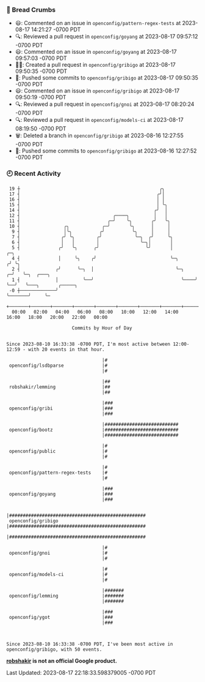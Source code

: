 ### 🍞 Bread Crumbs

 * 😃: Commented on an issue in `openconfig/pattern-regex-tests` at 2023-08-17 14:21:27 -0700 PDT
 * 🔍: Reviewed a pull request in  `openconfig/goyang` at 2023-08-17 09:57:12 -0700 PDT
 * 😃: Commented on an issue in `openconfig/goyang` at 2023-08-17 09:57:03 -0700 PDT
 * ✍🏼: Created a pull request in `openconfig/gribigo` at 2023-08-17 09:50:35 -0700 PDT
 * 🚢: Pushed some commits to `openconfig/gribigo` at 2023-08-17 09:50:35 -0700 PDT
 * 😃: Commented on an issue in `openconfig/gribigo` at 2023-08-17 09:50:19 -0700 PDT
 * 🔍: Reviewed a pull request in  `openconfig/gnoi` at 2023-08-17 08:20:24 -0700 PDT
 * 🔍: Reviewed a pull request in  `openconfig/models-ci` at 2023-08-17 08:19:50 -0700 PDT
 * 🗑: Deleted a branch in `openconfig/gribigo` at 2023-08-16 12:27:55 -0700 PDT
 * 🚢: Pushed some commits to `openconfig/gribigo` at 2023-08-16 12:27:52 -0700 PDT

### 🕘 Recent Activity
```
 19 ┼                                                   ╭╮
 17 ┤                                                  ╭╯│
 16 ┤                                                  │ │
 15 ┤                                                  │ ╰╮
 14 ┤                                                 ╭╯  │
 12 ┤                                  ╭────╮         │   │
 11 ┤                                ╭─╯    ╰╮       ╭╯   ╰╮
 10 ┤                ╭╮            ╭─╯       ╰╮      │     │
  9 ┤                │╰╮          ╭╯          ╰╮     │     │
  7 ┤               ╭╯ ╰╮        ╭╯            ╰─╮  ╭╯     ╰╮
  6 ┤               │   │        │               ╰─╮│       │
  5 ┤              ╭╯   ╰╮      ╭╯                 ╰╯       │           ╭─╮
  4 ┤              │     ╰╮    ╭╯                           ╰─╮        ╭╯ ╰╮
  2 ┤             ╭╯      ╰─╮  │                              ╰─╮    ╭─╯   ╰─╮  ╭───╮
  1 ┤             │         ╰──╯                                ╰────╯       ╰──╯   ╰───╮       ╭─────╮
 -0 ┼─────────────╯                                                                     ╰───────╯     ╰─
    +───────+───────+───────+───────+───────+───────+───────+───────+───────+───────+───────+───────+────
  00:00   02:00   04:00   06:00   08:00   10:00   12:00   14:00   16:00   18:00   20:00   22:00   00:00   

						Commits by Hour of Day


Since 2023-08-10 16:33:38 -0700 PDT, I'm most active between 12:00-12:59 - with 20 events in that hour.

```



```
                                   |#
 openconfig/lsdbparse              |#
                                   |#

                                   |##
 robshakir/lemming                 |##
                                   |##

                                   |###
 openconfig/gribi                  |###
                                   |###

                                   |###########################
 openconfig/bootz                  |###########################
                                   |###########################

                                   |#
 openconfig/public                 |#
                                   |#

                                   |#
 openconfig/pattern-regex-tests    |#
                                   |#

                                   |###
 openconfig/goyang                 |###
                                   |###

                                   |##################################################
 openconfig/gribigo                |##################################################
                                   |##################################################

                                   |#
 openconfig/gnoi                   |#
                                   |#

                                   |#
 openconfig/models-ci              |#
                                   |#

                                   |#######
 openconfig/lemming                |#######
                                   |#######

                                   |###
 openconfig/ygot                   |###
                                   |###



Since 2023-08-10 16:33:38 -0700 PDT, I've been most active in openconfig/gribigo, with 50 events.

```
**[robshakir](mailto:robjs@google.com) is not an official Google product.**  


Last Updated: 2023-08-17 22:18:33.598379005 -0700 PDT
